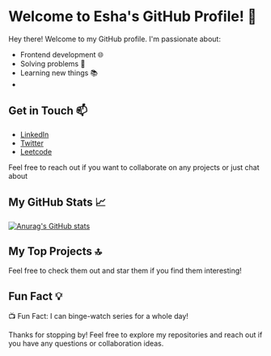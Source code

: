 # Welcome to Esha's GitHub Profile! 👋

Hey there! Welcome to my GitHub profile. I'm passionate about:
- Frontend development 🌐
- Solving problems 🧩
- Learning new things 📚
- 
<!--## About Me ℹ️

- 🌟 [Insert any significant achievements or accolades]
- 💼 [Insert your current job or position]
- 🎓 [Insert your educational background]


## What I'm Working On 💻

Currently, I'm focused on:
- [Insert project or task 1]
- [Insert project or task 2]
- [Insert project or task 3]
-->
## Get in Touch 📫

- [LinkedIn](https://www.linkedin.com/in/eshasharmaa/)
- [Twitter](https://twitter.com/fleetwoood2002)
- [Leetcode](https://leetcode.com/Esha22/)

Feel free to reach out if you want to collaborate on any projects or just chat about 

## My GitHub Stats 📈

[![Anurag's GitHub stats](https://github-readme-stats.vercel.app/api?username=Esha-Sharmaa&show_icons=true&theme=radical)](https://github.com/anuraghazra/github-readme-stats)

## My Top Projects 🔝

<!--Here are some of my top projects:

- [Project 1](link)
- [Project 2](link)
- [Project 3](link)
--> 

Feel free to check them out and star them if you find them interesting!

## Fun Fact 💡

📺 Fun Fact: I can binge-watch series for a whole day!

Thanks for stopping by! Feel free to explore my repositories and reach out if you have any questions or collaboration ideas.

